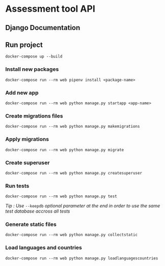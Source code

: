 # Assessment tool API

## Django Documentation

## Run project

    docker-compose up --build

### Install new packages

    docker-compose run --rm web pipenv install <package-name>

### Add new app

    docker-compose run --rm web python manage.py startapp <app-name>

### Create migrations files

    docker-compose run --rm web python manage.py makemigrations

### Apply migrations

    docker-compose run --rm web python manage.py migrate

### Create superuser

    docker-compose run --rm web python manage.py createsuperuser

### Run tests

    docker-compose run --rm web python manage.py test

*Tip : Use* `--keepdb` *optional parameter at the end in order to use the same test database accross all tests*

### Generate static files

    docker-compose run --rm web python manage.py collectstatic

### Load languages and countries

    docker-compose run --rm web python manage.py loadlanguagescountries